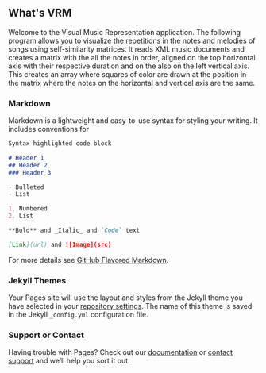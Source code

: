 ## What's VRM

Welcome to the Visual Music Representation application. The following program allows you to visualize the repetitions in the notes and melodies of songs using self-similarity matrices. It reads XML music documents and creates a matrix with the all the notes in order, aligned on the top horizontal axis with their respective duration and on the also on the left vertical axis. This creates an array where squares of color are drawn at the position in the matrix where the notes on the horizontal and vertical axis are the same.

### Markdown

Markdown is a lightweight and easy-to-use syntax for styling your writing. It includes conventions for

```markdown
Syntax highlighted code block

# Header 1
## Header 2
### Header 3

- Bulleted
- List

1. Numbered
2. List

**Bold** and _Italic_ and `Code` text

[Link](url) and ![Image](src)
```

For more details see [GitHub Flavored Markdown](https://guides.github.com/features/mastering-markdown/).

### Jekyll Themes

Your Pages site will use the layout and styles from the Jekyll theme you have selected in your [repository settings](https://github.com/yaeldemers/Visual-Music-Representation/settings). The name of this theme is saved in the Jekyll `_config.yml` configuration file.

### Support or Contact

Having trouble with Pages? Check out our [documentation](https://help.github.com/categories/github-pages-basics/) or [contact support](https://github.com/contact) and we’ll help you sort it out.
